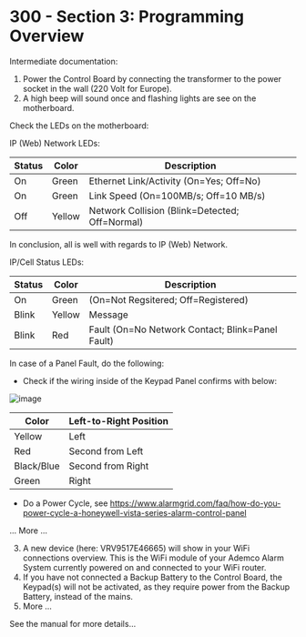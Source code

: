# 300 - Section 3: Programming Overview

Intermediate documentation:

1) Power the Control Board by connecting the transformer to the power socket in the wall (220 Volt for Europe).
2) A high beep will sound once and flashing lights are see on the motherboard.

Check the LEDs on the motherboard:

IP (Web) Network LEDs:

| Status | Color | Description |
| --- | --- | --- |
| On | Green | Ethernet Link/Activity (On=Yes; Off=No) |
| On | Green | Link Speed (On=100MB/s; Off=10 MB/s) |
| Off | Yellow | Network Collision (Blink=Detected; Off=Normal) |

In conclusion, all is well with regards to IP (Web) Network.

IP/Cell Status LEDs:

| Status | Color | Description |
| --- | --- | --- |
| On | Green | (On=Not Regsitered; Off=Registered) |
| Blink | Yellow | Message |
| Blink | Red | Fault (On=No Network Contact; Blink=Panel Fault)

In case of a Panel Fault, do the following:

- Check if the wiring inside of the Keypad Panel confirms with below:

![image](https://github.com/vanHeemstraSystems/ademco-vista-series-headstart/assets/1499433/b66fb7d6-fdcb-49d3-87df-334fdcc3f37b)

  | Color | Left-to-Right Position |
  | --- | --- |
  | Yellow | Left |
  | Red | Second from Left |
  | Black/Blue | Second from Right |
  | Green | Right |

- Do a Power Cycle, see https://www.alarmgrid.com/faq/how-do-you-power-cycle-a-honeywell-vista-series-alarm-control-panel
  
... More ...

3) A new device (here: VRV9517E46665) will show in your WiFi connections overview. This is the WiFi module of your Ademco Alarm System currently powered on and connected to your WiFi router. 
4) If you have not connected a Backup Battery to the Control Board, the Keypad(s) will not be activated, as they require power from the Backup Battery, instead of the mains.
5) More ...

See the manual for more details...
